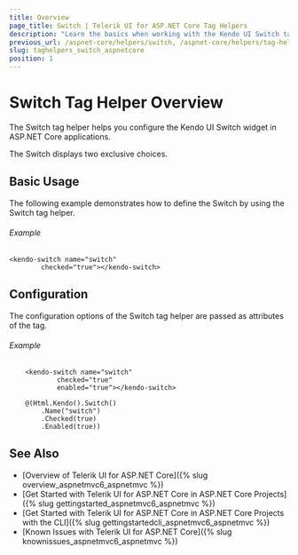 ```yaml
---
title: Overview
page_title: Switch | Telerik UI for ASP.NET Core Tag Helpers
description: "Learn the basics when working with the Kendo UI Switch tag helper for ASP.NET Core (MVC 6 or ASP.NET Core MVC)."
previous_url: /aspnet-core/helpers/switch, /aspnet-core/helpers/tag-helpers/switch
slug: taghelpers_switch_aspnetcore
position: 1
---
```


# Switch Tag Helper Overview

The Switch tag helper helps you configure the Kendo UI Switch widget in ASP.NET Core applications.

The Switch displays two exclusive choices.

## Basic Usage

The following example demonstrates how to define the Switch by using the Switch tag helper.

###### Example

    <kendo-switch name="switch"
            checked="true"></kendo-switch>

## Configuration

The configuration options of the Switch tag helper are passed as attributes of the tag.

###### Example

```tab-tagHelper
    <kendo-switch name="switch"
            checked="true"
            enabled="true"></kendo-switch>
```
```tab-cshtml
    @(Html.Kendo().Switch()
        .Name("switch")
        .Checked(true)
        .Enabled(true))
```

## See Also

* [Overview of Telerik UI for ASP.NET Core]({% slug overview_aspnetmvc6_aspnetmvc %})
* [Get Started with Telerik UI for ASP.NET Core in ASP.NET Core Projects]({% slug gettingstarted_aspnetmvc6_aspnetmvc %})
* [Get Started with Telerik UI for ASP.NET Core in ASP.NET Core Projects with the CLI]({% slug gettingstartedcli_aspnetmvc6_aspnetmvc %})
* [Known Issues with Telerik UI for ASP.NET Core]({% slug knownissues_aspnetmvc6_aspnetmvc %})
